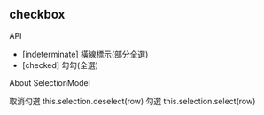 ## checkbox
API
- [indeterminate] 橫線標示(部分全選)
- [checked] 勾勾(全選)

About SelectionModel

取消勾選
this.selection.deselect(row)
勾選
this.selection.select(row)
